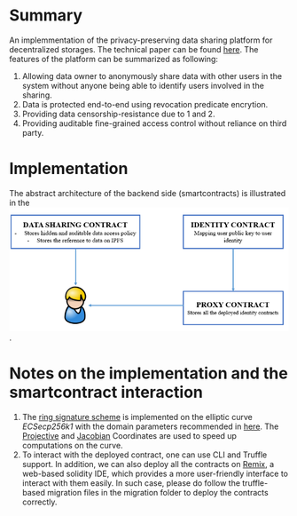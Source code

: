 
# Summary

An implemmentation of the privacy-preserving data sharing platform for decentralized storages. The technical paper can be found [here](https://oogit.oodrive.net/V.Hoang/phd-bbs). 
The features of the platform can be summarized as following:
1. Allowing data owner to anonymously share data with other users in the system without anyone being able to identify users involved in the sharing.
2. Data is protected end-to-end using revocation predicate encrytion.  
3. Providing data censorship-resistance due to 1 and 2.
4. Providing auditable fine-grained access control without reliance on third party. 

# Implementation
The abstract architecture of the backend side (smartcontracts) is illustrated in the ![Figure](architecture.png).  

# Notes on the implementation and the smartcontract interaction
1. The [ring signature scheme]([https://eprint.iacr.org/2003/067.pdf](https://eprint.iacr.org/2003/067.pdf)) is implemented on the elliptic curve *ECSecp256k1*  with the domain parameters recommended in [here](https://www.secg.org/SEC2-Ver-1.0.pdf). The [Projective](https://en.wikibooks.org/wiki/Cryptography/Prime_Curve/Standard_Projective_Coordinates) and [Jacobian](https://en.wikibooks.org/wiki/Cryptography/Prime_Curve/Jacobian_Coordinates) Coordinates are used to speed up computations on the curve. 
2. To interact with the deployed contract, one can use CLI and Truffle support. In addition, we can also deploy all the contracts on [Remix](https://remix.ethereum.org/#optimize=false&evmVersion=null&version=soljson-v0.5.12+commit.7709ece9.js), a web-based solidity IDE, which provides a more user-friendly interface to interact with them easily.  In such case, please do follow the truffle-based migration files in the migration folder to deploy the contracts correctly. 